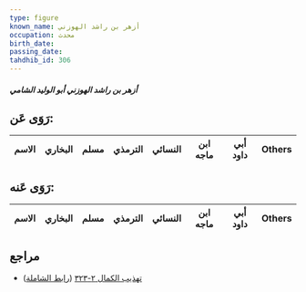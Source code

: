 ```yaml
---
type: figure
known_name: أزهر بن راشد الهوزني
occupation: محدث
birth_date:
passing_date:
tahdhib_id: 306
---
```

##### أزهر بن راشد الهوزني أبو الوليد الشامي

## رَوَى عَن:
| الاسم | البخاري | مسلم | الترمذي | النسائي | ابن ماجه | أبي داود | Others |
| ----- | ------- | ---- | ------- | ------- | -------- | -------- | ------ |
## رَوَى عَنه:
| الاسم | البخاري | مسلم | الترمذي | النسائي | ابن ماجه | أبي داود | Others |
| ----- | ------- | ---- | ------- | ------- | -------- | -------- | ------ |
## مراجع
- [تهذيب الكمال ٢-٣٢٣](obsidian://open?vault=Tahdhib-al-Kamal&file=Figures/٣٠٦-أزهر%20بن%20راشد%20الهوزني%20أبو%20الوليد%20الشامي) ([رابط الشاملة](https://shamela.ws/book/3722/804))